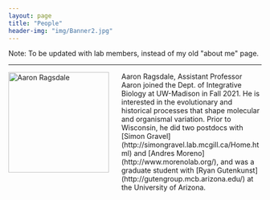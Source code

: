 ```yaml
---
layout: page
title: "People"
header-img: "img/Banner2.jpg"
---
```


Note: To be updated with lab members, instead of my old "about me" page.

___

<div style="float: left; padding-right: 25px; padding-bottom: 25px">
	<a href="http://apragsdale.github.io/img/AboutMe_pic.jpg"><img src="/img/AboutMe_pic.jpg" width="200" alt="Aaron Ragsdale" onclick="_gaq.push(['_trackEvent', 'IMGs', 'Image', 'Ironman']);" /></a>
</div>
Aaron Ragsdale, Assistant Professor  
Aaron joined the Dept. of Integrative Biology at UW-Madison in Fall 2021. He is
interested in the evolutionary and historical processes that shape molecular
and organismal variation. Prior to Wisconsin, he did two postdocs with [Simon
Gravel](http://simongravel.lab.mcgill.ca/Home.html) and [Andres
Moreno](http://www.morenolab.org/), and was a graduate student with [Ryan
Gutenkunst](http://gutengroup.mcb.arizona.edu/) at the University of Arizona.
